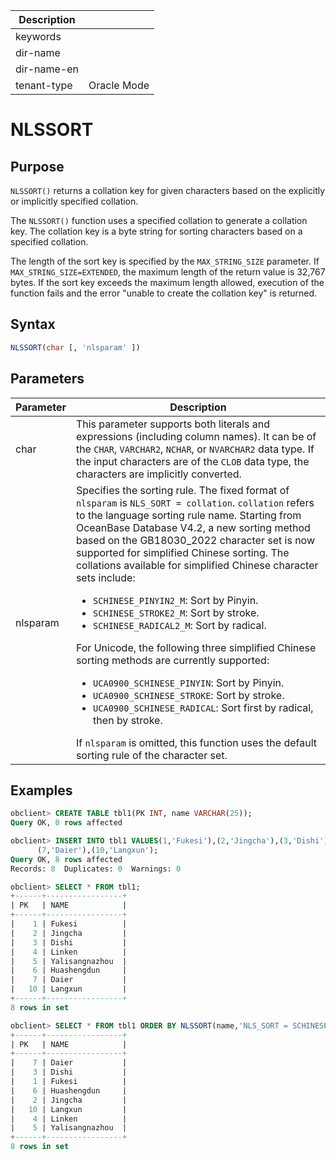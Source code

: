 | Description   |                 |
|---------------|-----------------|
| keywords      |                 |
| dir-name      |                 |
| dir-name-en   |                 |
| tenant-type   | Oracle Mode     |

# NLSSORT

## Purpose

`NLSSORT()` returns a collation key for given characters based on the explicitly or implicitly specified collation.

The `NLSSORT()` function uses a specified collation to generate a collation key. The collation key is a byte string for sorting characters based on a specified collation.

The length of the sort key is specified by the `MAX_STRING_SIZE` parameter. If `MAX_STRING_SIZE=EXTENDED`, the maximum length of the return value is 32,767 bytes. If the sort key exceeds the maximum length allowed, execution of the function fails and the error "unable to create the collation key" is returned.

## Syntax

```sql
NLSSORT(char [, 'nlsparam' ])
```

## Parameters

| Parameter | Description |
|----------|------------------------------------------------------------------------------------------------------------------------------------------------------------------------------------------------------------------------------------------------------------------------------------------------------------------------------------------------------------------------------------------------------------------------------------------------------------------------------------------------------------------------------------------------------------------------------------------------------------------------------------------------------------------------------------------------------------------------|
| char | This parameter supports both literals and expressions (including column names). It can be of the `CHAR`, `VARCHAR2`, `NCHAR`, or `NVARCHAR2` data type. If the input characters are of the `CLOB` data type, the characters are implicitly converted.  |
| nlsparam | Specifies the sorting rule. The fixed format of `nlsparam` is `NLS_SORT = collation`. `collation` refers to the language sorting rule name. Starting from OceanBase Database V4.2, a new sorting method based on the GB18030_2022 character set is now supported for simplified Chinese sorting. The collations available for simplified Chinese character sets include: <ul><li>`SCHINESE_PINYIN2_M`: Sort by Pinyin.</li><li> `SCHINESE_STROKE2_M`: Sort by stroke.</li><li> `SCHINESE_RADICAL2_M`: Sort by radical.</li></ul> For Unicode, the following three simplified Chinese sorting methods are currently supported: <ul><li> `UCA0900_SCHINESE_PINYIN`: Sort by Pinyin.</li><li> `UCA0900_SCHINESE_STROKE`: Sort by stroke.</li><li> `UCA0900_SCHINESE_RADICAL`: Sort first by radical, then by stroke.</li></ul> If `nlsparam` is omitted, this function uses the default sorting rule of the character set. |


## Examples

```sql
obclient> CREATE TABLE tbl1(PK INT, name VARCHAR(25));
Query OK, 0 rows affected

obclient> INSERT INTO tbl1 VALUES(1,'Fukesi'),(2,'Jingcha'),(3,'Dishi'),(4,'Linken'),(5,'Yalisangnazhou'),(6,'Huashengdun'),
      (7,'Daier'),(10,'Langxun');
Query OK, 8 rows affected
Records: 8  Duplicates: 0  Warnings: 0

obclient> SELECT * FROM tbl1;
+------+-----------------+
| PK   | NAME            |
+------+-----------------+
|    1 | Fukesi          |
|    2 | Jingcha         |
|    3 | Dishi           |
|    4 | Linken          |
|    5 | Yalisangnazhou  |
|    6 | Huashengdun     |
|    7 | Daier           |
|   10 | Langxun         |
+------+-----------------+
8 rows in set

obclient> SELECT * FROM tbl1 ORDER BY NLSSORT(name,'NLS_SORT = SCHINESE_PINYIN_M');
+------+-----------------+
| PK   | NAME            |
+------+-----------------+
|    7 | Daier           |
|    3 | Dishi           |
|    1 | Fukesi          |
|    6 | Huashengdun     |
|    2 | Jingcha         |
|   10 | Langxun         |
|    4 | Linken          |
|    5 | Yalisangnazhou  |
+------+-----------------+
8 rows in set
```
